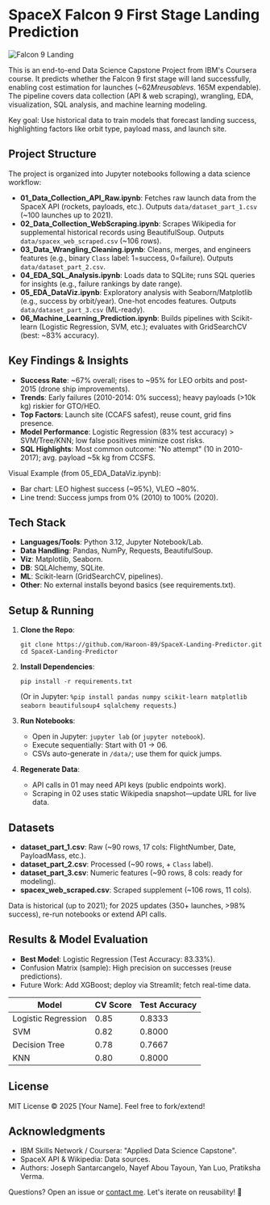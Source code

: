 # SpaceX Falcon 9 First Stage Landing Prediction

![Falcon 9 Landing](https://cf-courses-data.s3.us.cloud-object-storage.appdomain.cloud/IBMDeveloperSkillsNetwork-DS0701EN-SkillsNetwork/api/Images/landing_1.gif)

This is an end-to-end Data Science Capstone Project from IBM's Coursera course. It predicts whether the Falcon 9 first stage will land successfully, enabling cost estimation for launches (~$62M reusable vs. ~$165M expendable). The pipeline covers data collection (API & web scraping), wrangling, EDA, visualization, SQL analysis, and machine learning modeling.

Key goal: Use historical data to train models that forecast landing success, highlighting factors like orbit type, payload mass, and launch site.

## Project Structure

The project is organized into Jupyter notebooks following a data science workflow:

- **01_Data_Collection_API_Raw.ipynb**: Fetches raw launch data from the SpaceX API (rockets, payloads, etc.). Outputs `data/dataset_part_1.csv` (~100 launches up to 2021).
- **02_Data_Collection_WebScraping.ipynb**: Scrapes Wikipedia for supplemental historical records using BeautifulSoup. Outputs `data/spacex_web_scraped.csv` (~106 rows).
- **03_Data_Wrangling_Cleaning.ipynb**: Cleans, merges, and engineers features (e.g., binary `Class` label: 1=success, 0=failure). Outputs `data/dataset_part_2.csv`.
- **04_EDA_SQL_Analysis.ipynb**: Loads data to SQLite; runs SQL queries for insights (e.g., failure rankings by date range).
- **05_EDA_DataViz.ipynb**: Exploratory analysis with Seaborn/Matplotlib (e.g., success by orbit/year). One-hot encodes features. Outputs `data/dataset_part_3.csv` (ML-ready).
- **06_Machine_Learning_Prediction.ipynb**: Builds pipelines with Scikit-learn (Logistic Regression, SVM, etc.); evaluates with GridSearchCV (best: ~83% accuracy).

## Key Findings & Insights

- **Success Rate**: ~67% overall; rises to ~95% for LEO orbits and post-2015 (drone ship improvements).
- **Trends**: Early failures (2010-2014: 0% success); heavy payloads (>10k kg) riskier for GTO/HEO.
- **Top Factors**: Launch site (CCAFS safest), reuse count, grid fins presence.
- **Model Performance**: Logistic Regression (83% test accuracy) > SVM/Tree/KNN; low false positives minimize cost risks.
- **SQL Highlights**: Most common outcome: "No attempt" (10 in 2010-2017); avg. payload ~5k kg from CCSFS.

Visual Example (from 05_EDA_DataViz.ipynb):
- Bar chart: LEO highest success (~95%), VLEO ~80%.
- Line trend: Success jumps from 0% (2010) to 100% (2020).

## Tech Stack

- **Languages/Tools**: Python 3.12, Jupyter Notebook/Lab.
- **Data Handling**: Pandas, NumPy, Requests, BeautifulSoup.
- **Viz**: Matplotlib, Seaborn.
- **DB**: SQLAlchemy, SQLite.
- **ML**: Scikit-learn (GridSearchCV, pipelines).
- **Other**: No external installs beyond basics (see requirements.txt).

## Setup & Running

1. **Clone the Repo**:
   ```
   git clone https://github.com/Haroon-89/SpaceX-Landing-Predictor.git
   cd SpaceX-Landing-Predictor
   ```

2. **Install Dependencies**:
   ```
   pip install -r requirements.txt
   ```
   (Or in Jupyter: `%pip install pandas numpy scikit-learn matplotlib seaborn beautifulsoup4 sqlalchemy requests`.)

3. **Run Notebooks**:
   - Open in Jupyter: `jupyter lab` (or `jupyter notebook`).
   - Execute sequentially: Start with 01 → 06.
   - CSVs auto-generate in `/data/`; use them for quick jumps.

4. **Regenerate Data**:
   - API calls in 01 may need API keys (public endpoints work).
   - Scraping in 02 uses static Wikipedia snapshot—update URL for live data.

## Datasets

- **dataset_part_1.csv**: Raw (~90 rows, 17 cols: FlightNumber, Date, PayloadMass, etc.).
- **dataset_part_2.csv**: Processed (~90 rows, + `Class` label).
- **dataset_part_3.csv**: Numeric features (~90 rows, 8 cols: ready for modeling).
- **spacex_web_scraped.csv**: Scraped supplement (~106 rows, 11 cols).

Data is historical (up to 2021); for 2025 updates (350+ launches, >98% success), re-run notebooks or extend API calls.

## Results & Model Evaluation

- **Best Model**: Logistic Regression (Test Accuracy: 83.33%).
- Confusion Matrix (sample): High precision on successes (reuse predictions).
- Future Work: Add XGBoost; deploy via Streamlit; fetch real-time data.

| Model                  | CV Score | Test Accuracy |
|------------------------|----------|---------------|
| Logistic Regression   | 0.85    | 0.8333       |
| SVM                    | 0.82    | 0.8000       |
| Decision Tree         | 0.78    | 0.7667       |
| KNN                    | 0.80    | 0.8000       |

## License

MIT License © 2025 [Your Name]. Feel free to fork/extend!

## Acknowledgments

- IBM Skills Network / Coursera: "Applied Data Science Capstone".
- SpaceX API & Wikipedia: Data sources.
- Authors: Joseph Santarcangelo, Nayef Abou Tayoun, Yan Luo, Pratiksha Verma.

Questions? Open an issue or [contact me](mailto:your.email@example.com). Let's iterate on reusability! 🚀
